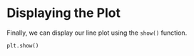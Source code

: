 # Displaying the Plot

Finally, we can display our line plot using the `show()` function.

```python
plt.show()
```
